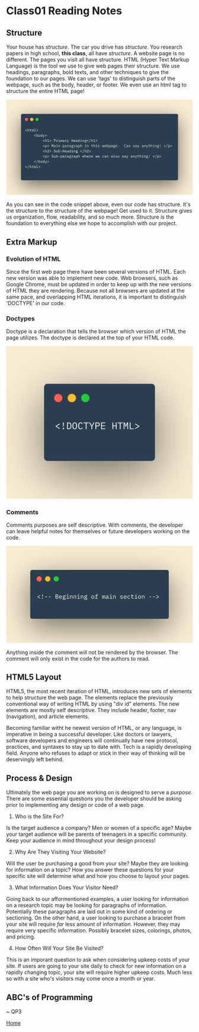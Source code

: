 # Class01 Reading Notes


## Structure

Your house has *structure*.  The car you drive has *structure*.  You research papers in high school, **this class**, all have *structure*.  A website page is no different.  The pages you visit all have structure.  HTML (Hyper Text Markup Language) is the tool we use to give web pages their structure.  We use headings, paragraphs, bold texts, and other techniques to give the foundation to our pages.  We can use 'tags' to distinguish parts of the webpage, such as the body, header, or footer.  We even use an html tag to structure the entire HTML page! 

![HTML Structure](./images/htmlstructure.png)

As you can see in the code snippet above, even our code has structure.  It's the structure to the structure of the webpage!  Get used to it.  Structure gives us organization, flow, readability, and so much more.  Structure is the foundation to everything else we hope to accomplish with our project. 

## Extra Markup

### Evolution of HTML

Since the first web page there have been several versions of HTML.  Each new version was able to implement new code.  Web browsers, such as Google Chrome, must be updated in order to keep up with the new versions of HTML they are rendering.  Because not all browsers are updated at the same pace, and overlapping HTML iterations, it is important to distinguish 'DOCTYPE' in our code.

### Doctypes

Doctype is a declaration that tells the browser which version of HTML the page utilizes.  The doctype is declared at the top of your HTML code. 

![Doctype](./images/doctype.png)

### Comments

Comments purposes are self descriptive.  With comments, the developer can leave helpful notes for themselves or future developers working on the code.  

![Comments](./images/comments.png)

Anything inside the comment will not be rendered by the browser.  The comment will only exist in the code for the authors to read.  

## HTML5 Layout

HTML5, the most recent iteration of HTML, introduces new sets of elements to help structure the web page.   The elements replace the previously conventional way of writing HTML by using "div id" elements.  The new elements are mostly self descriptive.  They include header, footer, nav (navigation), and article elements.  

Becoming familiar witht he newest version of HTML, or any language, is imperative in being a successful developer.  Like doctors or lawyers, software developers and engineers will continually have new protocol, practices, and syntaxes to stay up to date with.  Tech is a rapidly developing field.  Anyone who refuses to adapt or stick in their way of thinking will be deservingly left behind.  

## Process & Design

Ultimately the web page you are working on is designed to serve a *purpose*.  There are some essential questions you the developer should be asking prior to implementing any design or code of a web page.  

1. Who is the Site For?

Is the target audience a company?  Men or women of a specific age?  Maybe your target audience will be parents of teenagers in a specific community.  Keep your audience in mind throughout your design process!

2. Why Are They Visiting Your Website?

Will the user be purchasing a good from your site?  Maybe they are looking for information on a topic?  How you answer these questions for your specific site will determine what and how you choose to layout your pages. 

3. What Information Does Your Visitor Need?

Going back to our afformentioned examples, a user looking for information on a research topic may be looking for paragraphs of information.  Potentially these paragraphs are laid out in some kind of ordering or sectioning.  On the other hand, a user looking to purchase a bracelet from your site will require *far* less amount of information.  However, they may require very specific information. Possibly bracelet sizes, colorings, photos, and pricing.  

4. How Often Will Your Site Be Visited?

This is an imporant question to ask when considering upkeep costs of your site.  If users are going to your site daily to check for new information on a rapidly changing topic, your site will require higher upkeep costs.  Much less so with a site who's visitors may come once a month or year. 

## ABC's of Programming




~ QP3

[Home](README.md)